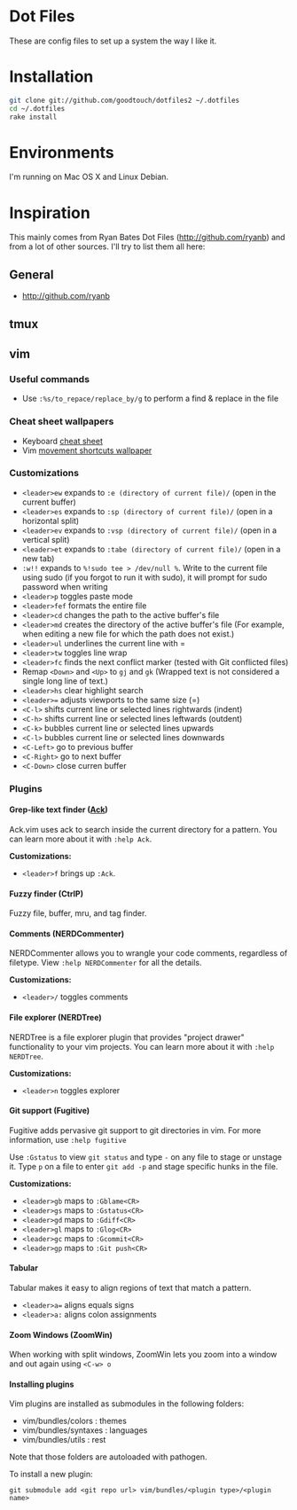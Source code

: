 # Dot Files

These are config files to set up a system the way I like it.

# Installation

``` bash
git clone git://github.com/goodtouch/dotfiles2 ~/.dotfiles
cd ~/.dotfiles
rake install
```

# Environments

I'm running on Mac OS X and Linux Debian.

# Inspiration

This mainly comes from Ryan Bates Dot Files (http://github.com/ryanb) and from a lot of other sources.
I'll try to list them all here:

## General

- http://github.com/ryanb

## tmux

## vim

### Useful commands

- Use `:%s/to_repace/replace_by/g` to perform a find & replace in the file

### Cheat sheet wallpapers

- Keyboard [cheat sheet](http://walking-without-crutches.heroku.com/image/images/vi-vim-cheat-sheet.png)
- Vim [movement shortcuts wallpaper](http://naleid.com/blog/2010/10/04/vim-movement-shortcuts-wallpaper/)

### Customizations

- `<leader>ew` expands to `:e (directory of current file)/` (open in the current buffer)
- `<leader>es` expands to `:sp (directory of current file)/` (open in a horizontal split)
- `<leader>ev` expands to `:vsp (directory of current file)/` (open in a vertical split)
- `<leader>et` expands to `:tabe (directory of current file)/` (open in a new tab)
- `:w!!` expands to `%!sudo tee > /dev/null %`. Write to the current file using sudo (if you forgot to run it with sudo), it will prompt for sudo password when writing
- `<leader>p` toggles paste mode
- `<leader>fef` formats the entire file
- `<leader>cd` changes the path to the active buffer's file
- `<leader>md` creates the directory of the active buffer's file (For example, when editing a new file for which the path does not exist.)
- `<leader>ul` underlines the current line with =
- `<leader>tw` toggles line wrap
- `<leader>fc` finds the next conflict marker (tested with Git conflicted files)
- Remap `<Down>` and `<Up>` to `gj` and `gk` (Wrapped text is not considered a single long line of text.)
- `<leader>hs` clear highlight search
- `<leader>=` adjusts viewports to the same size (<C-w>=)
- `<C-l>` shifts current line or selected lines rightwards (indent)
- `<C-h>` shifts current line or selected lines leftwards (outdent)
- `<C-k>` bubbles current line or selected lines upwards
- `<C-l>` bubbles current line or selected lines downwards
- `<C-Left>` go to previous buffer
- `<C-Right>` go to next buffer
- `<C-Down>` close curren buffer

### Plugins

#### Grep-like text finder ([Ack](https://github.com/mileszs/ack.vim))

Ack.vim uses ack to search inside the current directory for a pattern. You can learn more about it with `:help Ack`.

**Customizations:**

- `<leader>f` brings up `:Ack`.

#### Fuzzy finder (CtrlP)

Fuzzy file, buffer, mru, and tag finder.

#### Comments (NERDCommenter)

NERDCommenter allows you to wrangle your code comments, regardless of filetype. View `:help NERDCommenter` for all the details.

**Customizations:**

- `<leader>/` toggles comments

#### File explorer (NERDTree)

NERDTree is a file explorer plugin that provides "project drawer" functionality to your vim projects. You can learn more about it with `:help NERDTree`.

**Customizations:**

- `<leader>n` toggles explorer

#### Git support (Fugitive)

Fugitive adds pervasive git support to git directories in vim. For more information, use `:help fugitive`

Use `:Gstatus` to view `git status` and type `-` on any file to stage or unstage it.
Type `p` on a file to enter `git add -p` and stage specific hunks in the file.

**Customizations:**

- `<leader>gb` maps to `:Gblame<CR>`
- `<leader>gs` maps to `:Gstatus<CR>`
- `<leader>gd` maps to `:Gdiff<CR>`
- `<leader>gl` maps to `:Glog<CR>`
- `<leader>gc` maps to `:Gcommit<CR>`
- `<leader>gp` maps to `:Git push<CR>`

#### Tabular

Tabular makes it easy to align regions of text that match a pattern.

- `<leader>a=` aligns equals signs
- `<leader>a:` aligns colon assignments

#### Zoom Windows (ZoomWin)

When working with split windows, ZoomWin lets you zoom into a window and out again using `<C-w> o`

#### Installing plugins

Vim plugins are installed as submodules in the following folders:

- vim/bundles/colors : themes
- vim/bundles/syntaxes : languages
- vim/bundles/utils : rest

Note that those folders are autoloaded with pathogen.

To install a new plugin:

```
git submodule add <git repo url> vim/bundles/<plugin type>/<plugin name>
```
